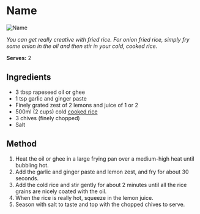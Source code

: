 # Name

![Name](resources/)

*You can get really creative with fried rice. For onion fried rice, simply fry some onion in the oil and then stir in your cold, cooked 
rice.*

**Serves:** 2

## Ingredients
- 3 tbsp rapeseed oil or ghee 
- 1 tsp garlic and ginger paste
- Finely grated zest of 2 lemons and juice of 1 or 2 
- 500ml (2 cups) cold [cooked rice](./pilau-rice.md)
- 3 chives (finely chopped)
- Salt 

## Method
1. Heat the oil or ghee in a large frying pan over 
a medium-high heat until bubbling hot. 
1. Add the garlic and ginger paste and lemon zest, and fry for about 30 seconds. 
1. Add the cold rice and stir gently for about 2 minutes until all the rice grains are nicely coated with the oil. 
1. When the rice is really hot, squeeze in the lemon juice. 
1. Season with salt to taste and top with the chopped chives to serve. 